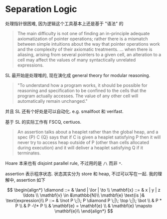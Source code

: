 # Separation Logic

处理指针很困难, 因为逻辑这个工具基本上还是基于 "语法" 的

> The main difficulty is not one of finding an in-principle adequate
> axiomatization of pointer operations; rather there is a mismatch between
> simple intuitions about the way that pointer operations work and the
> complexity of their axiomatic treatments. ... when there is aliasing, arising
> from several pointers to a given cell, an alteration to a cell may affect the
> values of many syntactically unrelated expressions.

SL 最开始是处理堆的, 现在演化成 general theory for modular reasoning.

> "To understand how a program works, it should be possible for reasoning and
> specification to be confined to the cells that the program actually accesses.
> The value of any other cell will automatically remain unchanged."

并且 SL 还有个好处是可以自动化. e.g. smallfoot 和 verifast.

基于 SL 的实际工作有 FSCQ, certiuos.

> An assertion talks about a heaplet rather than the global heap, and a spec
> {P} C {Q} says that if C is given a heaplet satisfying P then it will never
> try to access heap outside of P (other than cells allocated during execution)
> and it will deliver a heaplet satisfying Q if it terminates.

Hoare 本来也有 disjoint parallel rule, 不过用的是 `/\` 而非 `*`.

assertion 表示程序状态. 状态其实分为 store 和 heap, 不过可以写在一起.
我的理解中, assertion 如下

$$
\begin{align*}
    \diamond ::= & \land | \lor | \to \\
    \mathbf{x} ::= & x | y | z \ldots \\
    \mathbf{v} \in &\mathbb{N}\\
    \mathbf{e} \text{is }& \text{expression}\\
    P ::= & \lnot P \;|\; P \diamond P \;|\; \top \;|\; \bot \\
          & P * P \\
          & P -\!* P \\
          & \mathbf{e} = \mathbf{e} \\
          & \mathbf{e} \mapsto \mathbf{e}\\
\end{align*}
$$
